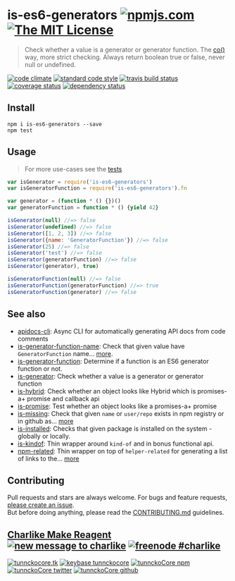 # is-es6-generators [![npmjs.com][npmjs-img]][npmjs-url] [![The MIT License][license-img]][license-url] 

> Check whether a value is a generator or generator function. The [co()](https://github.com/tj/co) way, more strict checking. Always return boolean true or false, never null or undefined.

[![code climate][codeclimate-img]][codeclimate-url] [![standard code style][standard-img]][standard-url] [![travis build status][travis-img]][travis-url] [![coverage status][coveralls-img]][coveralls-url] [![dependency status][david-img]][david-url]


## Install
```
npm i is-es6-generators --save
npm test
```


## Usage
> For more use-cases see the [tests](./test.js)

```js
var isGenerator = require('is-es6-generators')
var isGeneratorFunction = require('is-es6-generators').fn

var generator = (function * () {})()
var generatorFunction = function * () {yield 42}

isGenerator(null) //=> false
isGenerator(undefined) //=> false
isGenerator([1, 2, 3]) //=> false
isGenerator({name: 'GeneratorFunction'}) //=> false
isGenerator(25) //=> false
isGenerator('test') //=> false
isGenerator(generatorFunction) //=> false
isGenerator(generator), true)

isGeneratorFunction(null) //=> false
isGeneratorFunction(generatorFunction) //=> true
isGeneratorFunction(generator) //=> false
```


## See also
- [apidocs-cli](https://github.com/tunnckocore/apidocs-cli): Async CLI for automatically generating API docs from code comments
- [is-generator-function-name](https://github.com/tunnckocore/is-generator-function-name): Check that given value have `GeneratorFunction` name… [more](https://github.com/tunnckocore/is-generator-function-name).
- [is-generator-function](https://github.com/ljharb/is-generator-function): Determine if a function is an ES6 generator function or not.
- [is-generator](https://github.com/blakeembrey/is-generator): Check whether a value is a generator or generator function
- [is-hybrid](https://github.com/hybridables/is-hybrid): Check whether an object looks like Hybrid which is promises-a+ promise and callback api
- [is-promise](https://github.com/then/is-promise): Test whether an object looks like a promises-a+ promise
- [is-missing](https://github.com/tunnckoCore/is-missing): Check that given `name` or `user/repo` exists in npm registry or in github as… [more](https://github.com/tunnckoCore/is-missing)
- [is-installed](https://github.com/tunnckoCore/is-installed): Checks that given package is installed on the system - globally or locally.
- [is-kindof](https://github.com/tunnckoCore/is-kindof): Thin wrapper around `kind-of` and in bonus functional api.
- [npm-related](https://github.com/tunnckoCore/npm-related): Thin wrapper on top of `helper-related` for generating a list of links to the… [more](https://github.com/tunnckoCore/npm-related)


## Contributing

Pull requests and stars are always welcome. For bugs and feature requests, [please create an issue](https://github.com/tunnckoCore/is-es6-generators/issues/new).  
But before doing anything, please read the [CONTRIBUTING.md](./CONTRIBUTING.md) guidelines.


## [Charlike Make Reagent](http://j.mp/1stW47C) [![new message to charlike][new-message-img]][new-message-url] [![freenode #charlike][freenode-img]][freenode-url]

[![tunnckocore.tk][author-www-img]][author-www-url] [![keybase tunnckocore][keybase-img]][keybase-url] [![tunnckoCore npm][author-npm-img]][author-npm-url] [![tunnckoCore twitter][author-twitter-img]][author-twitter-url] [![tunnckoCore github][author-github-img]][author-github-url]


[npmjs-url]: https://www.npmjs.com/package/is-es6-generators
[npmjs-img]: https://img.shields.io/npm/v/is-es6-generators.svg?label=is-es6-generators

[license-url]: https://github.com/tunnckoCore/is-es6-generators/blob/master/LICENSE.md
[license-img]: https://img.shields.io/badge/license-MIT-blue.svg


[codeclimate-url]: https://codeclimate.com/github/tunnckoCore/is-es6-generators
[codeclimate-img]: https://img.shields.io/codeclimate/github/tunnckoCore/is-es6-generators.svg

[travis-url]: https://travis-ci.org/tunnckoCore/is-es6-generators
[travis-img]: https://img.shields.io/travis/tunnckoCore/is-es6-generators.svg

[coveralls-url]: https://coveralls.io/r/tunnckoCore/is-es6-generators
[coveralls-img]: https://img.shields.io/coveralls/tunnckoCore/is-es6-generators.svg

[david-url]: https://david-dm.org/tunnckoCore/is-es6-generators
[david-img]: https://img.shields.io/david/tunnckoCore/is-es6-generators.svg

[standard-url]: https://github.com/feross/standard
[standard-img]: https://img.shields.io/badge/code%20style-standard-brightgreen.svg


[author-www-url]: http://www.tunnckocore.tk
[author-www-img]: https://img.shields.io/badge/www-tunnckocore.tk-fe7d37.svg

[keybase-url]: https://keybase.io/tunnckocore
[keybase-img]: https://img.shields.io/badge/keybase-tunnckocore-8a7967.svg

[author-npm-url]: https://www.npmjs.com/~tunnckocore
[author-npm-img]: https://img.shields.io/badge/npm-~tunnckocore-cb3837.svg

[author-twitter-url]: https://twitter.com/tunnckoCore
[author-twitter-img]: https://img.shields.io/badge/twitter-@tunnckoCore-55acee.svg

[author-github-url]: https://github.com/tunnckoCore
[author-github-img]: https://img.shields.io/badge/github-@tunnckoCore-4183c4.svg

[freenode-url]: http://webchat.freenode.net/?channels=charlike
[freenode-img]: https://img.shields.io/badge/freenode-%23charlike-5654a4.svg

[new-message-url]: https://github.com/tunnckoCore/messages
[new-message-img]: https://img.shields.io/badge/send%20me-message-green.svg
